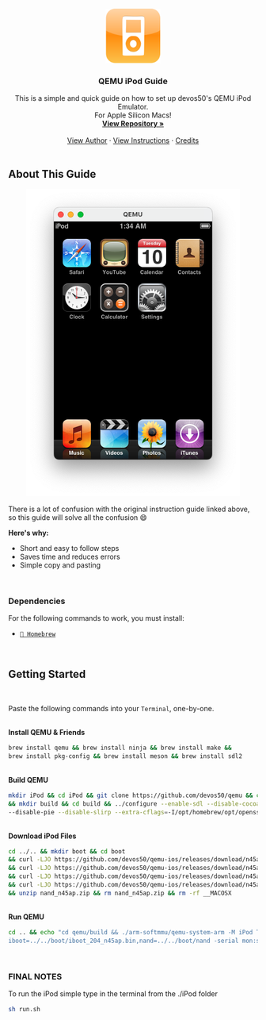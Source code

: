 <br />
<div align="center">
  <a href="https://github.com/othneildrew/Best-README-Template">
    <img src="images/logo.png" alt="Logo" width="110" height="110">
  </a>

  <h3 align="center">QEMU iPod Guide</h3>

  <p align="center">
    This is a simple and quick guide on how to set up devos50's QEMU iPod Emulator.
    <br />
    For Apple Silicon Macs!
    <br />
    <a href="https://github.com/devos50/qemu"><strong>View Repository »</strong></a>
    <br />
    <br />
    <a href="https://github.com/devos50">View Author</a>
    ·
    <a href="https://devos50.github.io/blog/2022/ipod-touch-qemu-pt2">View Instructions</a>
    ·
    <a href="https://github.com/othneildrew/Best-README-Template/blob/master/README.md">Credits</a>
    <br />
    <br />
  </p>
</div>



## About This Guide

<p align="center">
  <img src="images/iPod.png" alt="iPod">
</p>

There is a lot of confusion with the original instruction guide linked above, so this guide will solve all the confusion :smile:

<b>Here's why:</b>
* Short and easy to follow steps
* Saves time and reduces errors
* Simple copy and pasting

<br />

### Dependencies

For the following commands to work, you must install:

* <a aria-label="Homebrew" href="https://brew.sh">`🍺 Homebrew`</a>

<br />

## Getting Started

<br />

Paste the following commands into your `Terminal`, one-by-one.

<br />
<b>Install QEMU & Friends</b>

```sh
brew install qemu && brew install ninja && brew install make &&
brew install pkg-config && brew install meson && brew install sdl2
```

<br />
<b>Build QEMU</b>

```sh
mkdir iPod && cd iPod && git clone https://github.com/devos50/qemu && cd qemu && git checkout ipod_touch_1g
&& mkdir build && cd build && ../configure --enable-sdl --disable-cocoa --target-list=arm-softmmu --disable-capstone
--disable-pie --disable-slirp --extra-cflags=-I/opt/homebrew/opt/openssl@3/include --extra-ldflags='-L/opt/homebrew/opt/openssl@3/lib -lcrypto' && make -j8
```

<br />
<b>Download iPod Files</b>

```sh
cd ../.. && mkdir boot && cd boot
&& curl -LJO https://github.com/devos50/qemu-ios/releases/download/n45ap_v1/bootrom_s5l8900
&& curl -LJO https://github.com/devos50/qemu-ios/releases/download/n45ap_v1/iboot_204_n45ap.bin
&& curl -LJO https://github.com/devos50/qemu-ios/releases/download/n45ap_v1/nand_n45ap.zip
&& curl -LJO https://github.com/devos50/qemu-ios/releases/download/n45ap_v1/nor_n45ap.bin
&& unzip nand_n45ap.zip && rm nand_n45ap.zip && rm -rf __MACOSX
```

<br />
<b>Run QEMU</b>

```sh
cd .. && echo "cd qemu/build && ./arm-softmmu/qemu-system-arm -M iPod Touch,bootrom=../../boot/bootrom_s5l8900,
iboot=../../boot/iboot_204_n45ap.bin,nand=../../boot/nand -serial mon:stdio -cpu max -m 1G -d unimp -pflash ../../boot/nor_n45ap.bin" > run.sh && sh run.sh
```

<br />

### FINAL NOTES

To run the iPod simple type in the terminal from the ./iPod folder

```sh
sh run.sh
```
